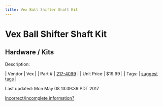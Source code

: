 ```yaml
---
title: Vex Ball Shifter Shaft Kit
---
```


# Vex Ball Shifter Shaft Kit
## Hardware / Kits
Description: 	 

| Vendor | Vex | 
| Part # | [217-4099](http://www.vexrobotics.com/vexpro/motion/gearboxes/3cimballshifter/217-4099.html) | 
| Unit Price | $19.99 | 
| Tags: | [suggest tags](https://docs.google.com/forms/d/e/1FAIpQLSeWyY8v3RgOty-MyWmh9U0iivNYN_molChYyS-0U-o-kOAv_g/viewform) | 

Last updated: Mon May 08 13:09:39 PDT 2017

 [Incorrect/Incomplete information?](https://docs.google.com/forms/d/e/1FAIpQLSeWyY8v3RgOty-MyWmh9U0iivNYN_molChYyS-0U-o-kOAv_g/viewform)